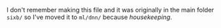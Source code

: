 I don't remember making this file and it was originally in the main folder `sixb/` so I've moved it to `ml/dnn/` because *housekeeping*. 